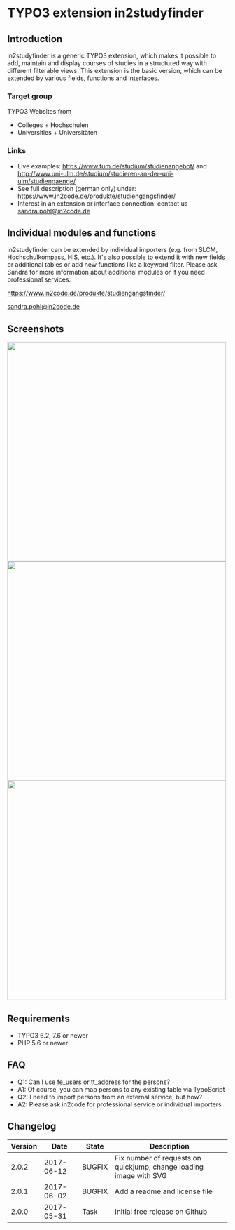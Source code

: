 # TYPO3 extension in2studyfinder 


## Introduction 

in2studyfinder is a generic TYPO3 extension, which makes it possible to add, maintain and 
display courses of studies in a structured way with different filterable views. 
This extension is the basic version, which can be extended by various fields, functions and interfaces.
 
### Target group

TYPO3 Websites from

* Colleges + Hochschulen
* Universities + Universitäten

### Links

* Live examples: https://www.tum.de/studium/studienangebot/ and http://www.uni-ulm.de/studium/studieren-an-der-uni-ulm/studiengaenge/
* See full description (german only) under: https://www.in2code.de/produkte/studiengangsfinder/ 
* Interest in an extension or interface connection: contact us <a href="mailto:sandra.pohl@in2code.de">sandra.pohl@in2code.de</a> 


## Individual modules and functions 

in2studyfinder can be extended by individual importers (e.g. from SLCM, Hochschulkompass, HIS, etc.). 
It's also possible to extend it with new fields or additional tables or add new functions like a keyword filter. 
Please ask Sandra for more information about additional modules or if you need professional services:
 
https://www.in2code.de/produkte/studiengangsfinder/ 

sandra.pohl@in2code.de 


## Screenshots 

<img src="https://box.everhelper.me/attachment/946138/a6805156-9507-4f6d-924c-1217f09d07c6/817759-hn4DsXYwkhTmIWBV/screen.png" width="500" /> 

<img src="https://box.everhelper.me/attachment/946151/a6805156-9507-4f6d-924c-1217f09d07c6/817759-N6h67qc6NZDY4FVn/screen.png" width="500" /> 

<img src="https://box.everhelper.me/attachment/946154/a6805156-9507-4f6d-924c-1217f09d07c6/817759-BCxwhsEX5ZWTDZX8/screen.png" width="500" /> 


## Requirements 

* TYPO3 6.2, 7.6 or newer 
* PHP 5.6 or newer 


## FAQ 

* Q1: Can I use fe_users or tt_address for the persons? 
* A1: Of course, you can map persons to any existing table via TypoScript 
* Q2: I need to import persons from an external service, but how? 
* A2: Please ask in2code for professional service or individual importers 


## Changelog 

| Version    | Date       | State      | Description                                                                  | 
| ---------- | ---------- | ---------- | ---------------------------------------------------------------------------- | 
| 2.0.2      | 2017-06-12 | BUGFIX     | Fix number of requests on quickjump, change loading image with SVG           |
| 2.0.1      | 2017-06-02 | BUGFIX     | Add a readme and license file                                                |
| 2.0.0      | 2017-05-31 | Task       | Initial free release on Github                                               |
